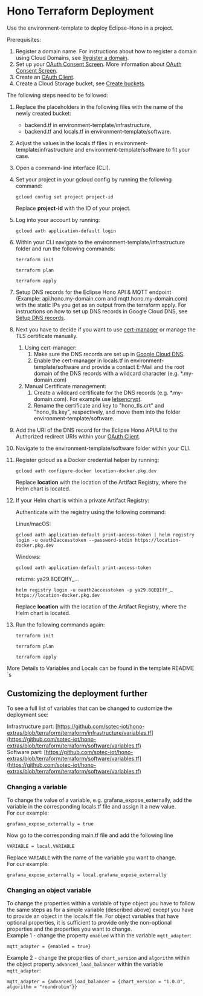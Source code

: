 # Hono Terraform Deployment

Use the environment-template to deploy Eclipse-Hono in a project.

Prerequisites:
1. Register a domain name. For instructions about how to register a domain using Cloud Domains, see [Register a domain](https://cloud.google.com/dns/docs/tutorials/create-domain-tutorial).
2. Set up your [OAuth Consent Screen](https://console.cloud.google.com/apis/credentials/consent). More information about [OAuth Consent Screen](https://support.google.com/cloud/answer/10311615?hl=en&ref_topic=3473162&sjid=5743182626460156348-EU).
3. Create an [OAuth Client](https://console.cloud.google.com/apis/credentials).
4. Create a Cloud Storage bucket, see [Create buckets](https://cloud.google.com/storage/docs/creating-buckets).


The following steps need to be followed:
1. Replace the placeholders in the following files with the name of the newly created bucket:
    * backend.tf in environment-template/infrastructure,
    * backend.tf and locals.tf in environment-template/software.
2. Adjust the values in the locals.tf files in environment-template/infrastructure and environment-template/software to fit your case.
3. Open a command-line interface (CLI).
4. Set your project in your gcloud config by running the following command:
    ```
    gcloud config set project project-id
    ```
    Replace <b>project-id</b> with the ID of your project.
5. Log into your account by running:
    ```
    gcloud auth application-default login
    ```
6. Within your CLI navigate to the environment-template/infrastructure folder and run the following commands:
    ```
    terraform init
    ```
    ```
    terraform plan
    ```
    ```
    terraform apply
    ```
7. Setup DNS records for the Eclipse Hono API & MQTT endpoint (Example: api.hono.my-domain.com and mqtt.hono.my-domain.com) with the static IPs you get as an output from the terraform apply. For instructions on how to set up DNS records in Google Cloud DNS, see [Setup DNS records](https://cloud.google.com/dns/docs/set-up-dns-records-domain-name).
8. Next you have to decide if you want to use [cert-manager](https://cert-manager.io) or manage the TLS certificate manually.
   1. Using cert-manager:
      1. Make sure the DNS records are set up in [Google Cloud DNS](https://console.cloud.google.com/net-services/dns).
      2. Enable the cert-manager in locals.tf in environment-template/software and provide a contact E-Mail and the root domain of the DNS records with a wildcard character (e.g. *.my-domain.com)
   2. Manual Certificate management:
      1. Create a wildcard certificate for the DNS records (e.g. *.my-domain.com). For example use [letsencrypt](https://letsencrypt.org).
      2. Rename the certificate and key to "hono_tls.crt" and "hono_tls.key", respectively, and move them into the folder environment-template/software.
9. Add the URI of the DNS record for the Eclipse Hono API/UI to the Authorized redirect URIs within your [OAuth Client](https://console.cloud.google.com/apis/credentials).
10. Navigate to the environment-template/software folder within your CLI.
11. Register gcloud as a Docker credential helper by running:
    ```
    gcloud auth configure-docker location-docker.pkg.dev
    ```
    Replace <b>location</b> with the location of the Artifact Registry, where the Helm chart is located.
12. If your Helm chart is within a private Artifact Registry:

    Authenticate with the registry using the following command:

    Linux/macOS:
    ```
    gcloud auth application-default print-access-token | helm registry login -u oauth2accesstoken --password-stdin https://location-docker.pkg.dev
    ```
    Windows:
    ```
    gcloud auth application-default print-access-token
    ```
    returns: ya29.8QEQIfY_...
    ```
    helm registry login -u oauth2accesstoken -p ya29.8QEQIfY_… https://location-docker.pkg.dev
    ```
    
    Replace <b>location</b> with the location of the Artifact Registry, where the Helm chart is located.
13. Run the following commands again:
    ```
    terraform init
    ```
    ```
    terraform plan
    ```
    ```
    terraform apply
    ```


More Details to Variables and Locals can be found in the template README´s

## Customizing the deployment further

To see a full list of variables that can be changed to customize the deployment see:

Infrastructure part: [https://github.com/sotec-iot/hono-extras/blob/terraform/terraform/infrastructure/variables.tf](https://github.com/sotec-iot/hono-extras/blob/terraform/terraform/software/variables.tf)<br/>
Software part: [https://github.com/sotec-iot/hono-extras/blob/terraform/terraform/software/variables.tf](https://github.com/sotec-iot/hono-extras/blob/terraform/terraform/software/variables.tf)

### Changing a variable
To change the value of a variable, e.g. grafana_expose_externally, add the variable in the corresponding locals.tf file and assign it a new value.<br/>
For our example:
```
grafana_expose_externally = true
```
Now go to the corresponding main.tf file and add the following line
```
VARIABLE = local.VARIABLE
```
Replace `VARIABLE` with the name of the variable you want to change.<br/>
For our example:
```
grafana_expose_externally = local.grafana_expose_externally
```

### Changing an object variable
To change the properties within a variable of type object you have to follow the same steps as for a simple variable (described above) except you have to provide an object in the locals.tf file.
For object variables that have optional properties, it is sufficient to provide only the non-optional properties and the properties you want to change.<br/>
Example 1 - change the property `enabled` within the variable `mqtt_adapter`:
```
mqtt_adapter = {enabled = true}
```
Example 2 - change the properties of `chart_version` and `algorithm` within the object property `advanced_load_balancer` within the variable `mqtt_adapter`:
```
mqtt_adapter = {advanced_load_balancer = {chart_version = "1.0.0", algorithm = "roundrobin"}}
```